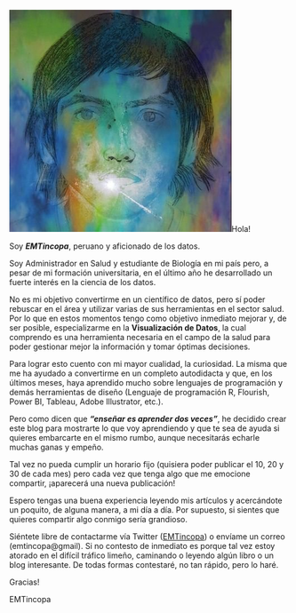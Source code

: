 ![](/img/emt-profile.jpg)Hola!

Soy **_EMTincopa_**, peruano y aficionado de los datos.

Soy Administrador en Salud y estudiante de Biología en mi país pero, a pesar de mi formación universitaria, en el último año he desarrollado un fuerte interés en la ciencia de los datos.

No es mi objetivo convertirme en un científico de datos, pero sí poder rebuscar en el área y utilizar varias de sus herramientas en el sector salud. Por lo que en estos momentos tengo como objetivo inmediato mejorar y, de ser posible, especializarme en la **Visualización de Datos**, la cual comprendo es una herramienta necesaria en el campo de la salud para poder gestionar mejor la información y tomar óptimas decisiones. 

Para lograr esto cuento con mi mayor cualidad, la curiosidad. La misma que me ha ayudado a convertirme en un completo autodidacta y que, en los últimos meses, haya aprendido mucho sobre lenguajes de programación y demás herramientas de diseño (Lenguaje de programación R, Flourish, Power BI, Tableau, Adobe Illustrator, etc.).

Pero como dicen que **_“enseñar es aprender dos veces”_**, he decidido crear este blog para mostrarte lo que voy aprendiendo y que te sea de ayuda si quieres embarcarte en el mismo rumbo, aunque necesitarás echarle muchas ganas y empeño.

Tal vez no pueda cumplir un horario fijo (quisiera poder publicar el 10, 20 y 30 de cada mes) pero cada vez que tenga algo que me emocione compartir, ¡aparecerá una nueva publicación!

Espero tengas una buena experiencia leyendo mis artículos y acercándote un poquito, de alguna manera, a mi día a día. Por supuesto, si sientes que quieres compartir algo conmigo sería grandioso.

Siéntete libre de contactarme vía Twitter ([EMTincopa](https://twitter.com/EMTincopa)) o envíame un correo (emtincopa@gmail). Si no contesto de inmediato es porque tal vez estoy atorado en el difícil tráfico limeño, caminando o leyendo algún libro o un blog interesante. De todas formas contestaré, no tan rápido, pero lo haré.

Gracias!

EMTincopa

